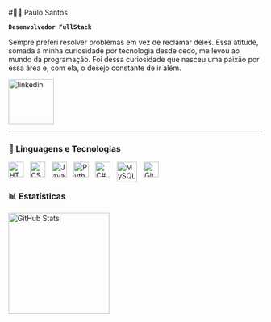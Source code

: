 #🧑‍💻 Paulo Santos

**`Desenvolvedor FullStack`**

Sempre preferi resolver problemas em vez de reclamar deles. Essa atitude, somada à minha curiosidade por tecnologia desde cedo, me levou ao mundo da programação. Foi dessa curiosidade que nasceu uma paixão por essa área e, com ela, o desejo constante de ir além.

<p align="left">
    <a href="https://www.linkedin.com/in/paulo-santos-012383289/">
        <img 
            alt="linkedin" 
            title="Conheça meu perfil" 
            src="https://custom-icon-badges.demolab.com/badge/-linkedin-blue?style=for-the-badge&logoColor=white&logo=repo"
            width="90"
        />
    </a>
</p>

---

### 🤖 Linguagens e Tecnologias

<img 
    align="left" 
    alt="HTML"
    title="HTML" 
    width="30px" 
    style="padding-right: 10px;" 
    src="https://cdn.jsdelivr.net/gh/devicons/devicon@latest/icons/html5/html5-original.svg" 
/>
<img 
    align="left" 
    alt="CSS" 
    title="CSS"
    width="30px" 
    style="padding-right: 10px;" 
    src="https://cdn.jsdelivr.net/gh/devicons/devicon@latest/icons/css3/css3-original.svg" 
/>
<img 
    align="left" 
    alt="JavaScript" 
    title="JavaScript"
    width="30px" 
    style="padding-right: 10px;" 
    src="https://cdn.jsdelivr.net/gh/devicons/devicon@latest/icons/javascript/javascript-original.svg" 
/>

<img 
    align="left" 
    alt="Python" 
    title="Python"
    width="30px" 
    style="padding-right: 10px;" 
    src="https://cdn.jsdelivr.net/gh/devicons/devicon@latest/icons/python/python-original.svg" 
/>
<img 
    align="left" 
    alt="C#" 
    title="C#"
    width="30px" 
    style="padding-right: 10px;" 
    src="https://img.icons8.com/?size=100&id=55251&format=png&color=000000" 
/>
<img 
    align="left" 
    alt="MySQL" 
    title="MySQL"
    width="40px" 
    style="padding-right: 10px;" 
    src="https://img.icons8.com/?size=100&id=QeIg9siFKGgp&format=png&color=000000" 
/>
<img 
    align="left" 
    alt="Git" 
    title="Git"
    width="30px" 
    style="padding-right: 10px;" 
    src="https://cdn.jsdelivr.net/gh/devicons/devicon@latest/icons/git/git-original.svg" 
/>



<br/>
<br/>

### 📊 Estatísticas

<img 
      align="left" 
      alt="GitHub Stats" 
      height="200" 
      src="https://github-readme-stats.vercel.app/api/top-langs/?username=PauloSantos2323&theme=tokyonight&layout=compact&custom_title=Tecnologias&langs_count=9" 
  />

</p>


